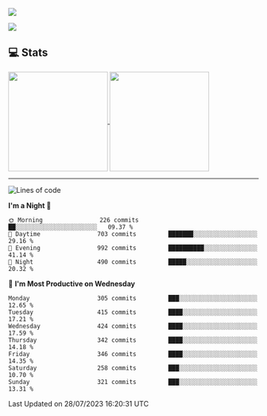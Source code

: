 [![](https://readme-typing-svg.demolab.com?font=Fira+Code&size=30&lines=你好,+欢迎光临;Hello,+welcome)](https://git.io/typing-svg)

![](https://count.getloli.com/get/@:wu-clan?theme=asoul)

## 💻 Stats

<a href="https://github.com/anuraghazra/github-readme-stats">
  <img height=200 align="center" src="https://github-readme-stats.vercel.app/api?username=wu-clan&count_private=true&show_icons=true&rank_icon=percentile&card_width=300"  alt=""/>
</a>
<a href="https://github.com/anuraghazra/convoychat">
  <img height=200 align="center" src="https://github-readme-stats.vercel.app/api/top-langs/?username=wu-clan&layout=compact&langs_count=8&card_width=300"  alt=""/>
</a>

---

<!--START_SECTION:waka-->
![Lines of code](https://img.shields.io/badge/From%20Hello%20World%20I%27ve%20Written-1.5%20million%20lines%20of%20code-blue)

**I'm a Night 🦉** 

```text
🌞 Morning                226 commits         ██░░░░░░░░░░░░░░░░░░░░░░░   09.37 % 
🌆 Daytime                703 commits         ███████░░░░░░░░░░░░░░░░░░   29.16 % 
🌃 Evening                992 commits         ██████████░░░░░░░░░░░░░░░   41.14 % 
🌙 Night                  490 commits         █████░░░░░░░░░░░░░░░░░░░░   20.32 % 
```
📅 **I'm Most Productive on Wednesday** 

```text
Monday                   305 commits         ███░░░░░░░░░░░░░░░░░░░░░░   12.65 % 
Tuesday                  415 commits         ████░░░░░░░░░░░░░░░░░░░░░   17.21 % 
Wednesday                424 commits         ████░░░░░░░░░░░░░░░░░░░░░   17.59 % 
Thursday                 342 commits         ████░░░░░░░░░░░░░░░░░░░░░   14.18 % 
Friday                   346 commits         ████░░░░░░░░░░░░░░░░░░░░░   14.35 % 
Saturday                 258 commits         ███░░░░░░░░░░░░░░░░░░░░░░   10.70 % 
Sunday                   321 commits         ███░░░░░░░░░░░░░░░░░░░░░░   13.31 % 
```



 Last Updated on 28/07/2023 16:20:31 UTC
<!--END_SECTION:waka-->
